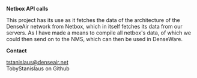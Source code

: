  **Netbox API calls**

 This project has its use as it fetches the data of the architecture of the DenseAir network from Netbox, 
 which in itself fetches its data from our servers. As I have made a means to compile all netbox's data, 
 of which we could then send on to the NMS, which can then be used in DenseWare. 

 **Contact**

 tstanislaus@denseair.net  
 TobyStanislaus on Github